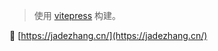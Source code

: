 > 使用 [vitepress](https://github.com/vuejs/vitepress) 构建。

:tada: [https://jadezhang.cn/](https://jadezhang.cn/)